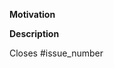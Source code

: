 **Motivation**

<!-- Why does this pull request exist? What are its goals? -->

**Description**

<!-- A clear and concise general description of the changes of this PR commits -->

<!-- Link to issues: Resolves #111, Resolves #222 -->

Closes #issue_number

